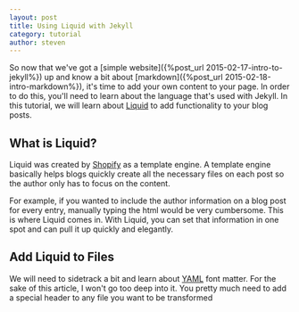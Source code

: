 ```yaml
---
layout: post
title: Using Liquid with Jekyll
category: tutorial
author: steven
---
```


So now that we've got a [simple website]({%post_url 2015-02-17-intro-to-jekyll%}) up and know a bit about [markdown]({%post_url 2015-02-18-intro-markdown%}), it's time to add your own content to your page. In order to do this, you'll need to learn about the language that's used with Jekyll. In this tutorial, we will learn about [Liquid](https://github.com/Shopify/liquid/wiki) to add functionality to your blog posts.

## What is Liquid?
Liquid was created by [Shopify](http://www.shopify.com/) as a template engine. A template engine basically helps blogs quickly create all the necessary files on each post so the author only has to focus on the content.

For example, if you wanted to include the author information on a blog post for every entry, manually typing the html would be very cumbersome. This is where Liquid comes in. With Liquid, you can set that information in one spot and can pull it up quickly and elegantly.

## Add Liquid to Files
We will need to sidetrack a bit and learn about [YAML](http://yaml.org/) font matter. For the sake of this article, I won't go too deep into it. You pretty much need to add a special header to any file you want to be transformed
